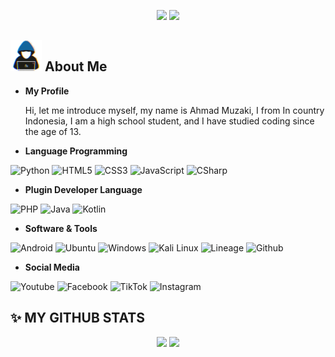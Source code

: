 <p align="center">
  <a href="https://github.com/DenverCoder1/readme-typing-svg"><img src="https://readme-typing-svg.herokuapp.com?font=Time+New+Roman&color=cyan&size=25&center=true&vCenter=true&width=600&height=100&lines=Welcome+To+My+Github+Profile+:);Plugin+Pocketmine+And+Spigot+Developer;Newbies+Computer+Student;Newbies+Web+Developer;Active+Learner+Coding;Likes+learn+new+things..<3"></a>
<img src="https://user-images.githubusercontent.com/73097560/115834477-dbab4500-a447-11eb-908a-139a6edaec5c.gif">
</p>

## <picture><img src = "https://github.com/0xAbdulKhalid/0xAbdulKhalid/raw/main/assets/mdImages/about_me.gif" width = 50px></picture> **About Me**

- **My Profile**

  Hi, let me introduce myself, my name is Ahmad Muzaki, I from In country Indonesia, I am a high school student, and I have studied coding since the age of 13.


- **Language Programming**

![Python](https://img.shields.io/badge/Python%20-%2314354C.svg?style=for-the-badge&logo=python&logoColor=white)
![HTML5](https://img.shields.io/badge/HTML5%20-%23E34F26.svg?style=for-the-badge&logo=html5&logoColor=white)
![CSS3](https://img.shields.io/badge/CSS%20-%231572B6.svg?style=for-the-badge&logo=css3&logoColor=white)
![JavaScript](https://img.shields.io/badge/JavaScript%20-%23F7DF1E.svg?style=for-the-badge&logo=javascript&logoColor=black)
![CSharp](https://img.shields.io/badge/C%23-239120?style=for-the-badge&logo=c-sharp&logoColor=white)

- **Plugin Developer Language**

![PHP](https://img.shields.io/badge/PHP-777BB4?style=for-the-badge&logo=php&logoColor=white)
![Java](https://img.shields.io/badge/Java-ED8B00?style=for-the-badge&logo=openjdk&logoColor=white)
![Kotlin](https://img.shields.io/badge/Kotlin-0095D5?&style=for-the-badge&logo=kotlin&logoColor=white)

- **Software & Tools**

![Android](https://img.shields.io/badge/Android-3DDC84?style=for-the-badge&logo=android&logoColor=white)
![Ubuntu](https://img.shields.io/badge/Ubuntu-E95420?style=for-the-badge&logo=ubuntu&logoColor=white)
![Windows](https://img.shields.io/badge/Windows-0078D6?style=for-the-badge&logo=windows&logoColor=white)
![Kali Linux](https://img.shields.io/badge/Kali_Linux-557C94?style=for-the-badge&logo=kali-linux&logoColor=white)
![Lineage](https://img.shields.io/badge/lineageos-167C80?style=for-the-badge&logo=lineageos&logoColor=white)
![Github](https://img.shields.io/badge/GitHub-100000?style=for-the-badge&logo=github&logoColor=white)

- **Social Media**

![Youtube](https://img.shields.io/badge/YouTube-FF0000?style=for-the-badge&logo=youtube&logoColor=white)
![Facebook](https://img.shields.io/badge/Facebook-1877F2?style=for-the-badge&logo=facebook&logoColor=white)
![TikTok](https://img.shields.io/badge/TikTok-000000?style=for-the-badge&logo=tiktok&logoColor=white)
![Instagram](https://img.shields.io/badge/Instagram-E4405F?style=for-the-badge&logo=instagram&logoColor=white)

## ✨ MY GITHUB STATS
<p align="center">
  <img height="180em" src="https://github-readme-stats.vercel.app/api?username=SkulZOnTheYT&show_icons=true&theme=algolia"/>
  <img height="180em" src="https://github-readme-stats-eight-theta.vercel.app/api/top-langs/?username=SkulZOnTheYT&layout=compact&langs_count=8&theme=algolia"/>
</p>
